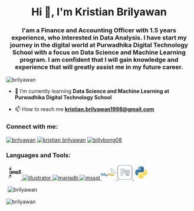 <h1 align="center">Hi 👋, I'm Kristian Brilyawan</h1>
<h3 align="center">I'am a Finance and Accounting Officer with 1.5 years experience, who interested in Data Analysis. I have start my journey in the digital world at Purwadhika Digital Technology School with a focus on Data Science and Machine Learning program. I am confident that I will gain knowledge and experience that will greatly assist me in my future career.</h3>

<p align="left"> <img src="https://komarev.com/ghpvc/?username=brilyawan&label=Profile%20views&color=0e75b6&style=flat" alt="brilyawan" /> </p>

- 🌱 I’m currently learning **Data Science and Machine Learning at Purwadhika Digital Technology School**

- 📫 How to reach me **kristian.brilyawan1998@gmail.com**

<h3 align="left">Connect with me:</h3>
<p align="left">
<a href="https://twitter.com/brilyawan" target="blank"><img align="center" src="https://raw.githubusercontent.com/rahuldkjain/github-profile-readme-generator/master/src/images/icons/Social/twitter.svg" alt="brilyawan" height="30" width="40" /></a>
<a href="https://linkedin.com/in/kristian brilyawan" target="blank"><img align="center" src="https://raw.githubusercontent.com/rahuldkjain/github-profile-readme-generator/master/src/images/icons/Social/linked-in-alt.svg" alt="kristian brilyawan" height="30" width="40" /></a>
<a href="https://instagram.com/billybong08" target="blank"><img align="center" src="https://raw.githubusercontent.com/rahuldkjain/github-profile-readme-generator/master/src/images/icons/Social/instagram.svg" alt="billybong08" height="30" width="40" /></a>
</p>

<h3 align="left">Languages and Tools:</h3>
<p align="left"> <a href="https://canvasjs.com" target="_blank" rel="noreferrer"> <img src="https://raw.githubusercontent.com/Hardik0307/Hardik0307/master/assets/canvasjs-charts.svg" alt="canvasjs" width="40" height="40"/> </a> <a href="https://www.adobe.com/in/products/illustrator.html" target="_blank" rel="noreferrer"> <img src="https://www.vectorlogo.zone/logos/adobe_illustrator/adobe_illustrator-icon.svg" alt="illustrator" width="40" height="40"/> </a> <a href="https://mariadb.org/" target="_blank" rel="noreferrer"> <img src="https://www.vectorlogo.zone/logos/mariadb/mariadb-icon.svg" alt="mariadb" width="40" height="40"/> </a> <a href="https://www.microsoft.com/en-us/sql-server" target="_blank" rel="noreferrer"> <img src="https://www.svgrepo.com/show/303229/microsoft-sql-server-logo.svg" alt="mssql" width="40" height="40"/> </a> <a href="https://www.mysql.com/" target="_blank" rel="noreferrer"> <img src="https://raw.githubusercontent.com/devicons/devicon/master/icons/mysql/mysql-original-wordmark.svg" alt="mysql" width="40" height="40"/> </a> <a href="https://www.photoshop.com/en" target="_blank" rel="noreferrer"> <img src="https://raw.githubusercontent.com/devicons/devicon/master/icons/photoshop/photoshop-line.svg" alt="photoshop" width="40" height="40"/> </a> <a href="https://www.python.org" target="_blank" rel="noreferrer"> <img src="https://raw.githubusercontent.com/devicons/devicon/master/icons/python/python-original.svg" alt="python" width="40" height="40"/> </a> </p>

<p>&nbsp;<img align="center" src="https://github-readme-stats.vercel.app/api?username=brilyawan&show_icons=true&locale=en" alt="brilyawan" /></p>

<p><img align="center" src="https://github-readme-streak-stats.herokuapp.com/?user=brilyawan&" alt="brilyawan" /></p>
